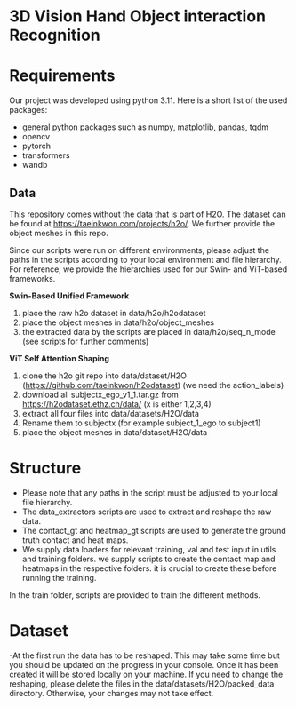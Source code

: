 # 3D Vision Hand Object interaction Recognition

# Requirements

Our project was developed using python 3.11. Here is a short list of the used packages:
- general python packages such as numpy, matplotlib, pandas, tqdm
- opencv
- pytorch
- transformers
- wandb

## Data

This repository comes without the data that is part of H2O. The dataset can be found at https://taeinkwon.com/projects/h2o/. We further provide the object meshes in this repo.

Since our scripts were run on different environments, please adjust the paths in the scripts according to your local environment and file hierarchy. For reference, we provide the hierarchies used for our Swin- and ViT-based frameworks. 

**Swin-Based Unified Framework**
1. place the raw h2o dataset in data/h2o/h2odataset
2. place the object meshes in data/h2o/object_meshes
3. the extracted data by the scripts are placed in data/h2o/seq_n_mode (see scripts for further comments)

**ViT Self Attention Shaping**
1. clone the h2o git repo into data/dataset/H2O (https://github.com/taeinkwon/h2odataset) (we need the action_labels)
2. download all subjectx_ego_v1_1.tar.gz from https://h2odataset.ethz.ch/data/ (x is either 1,2,3,4) 
3. extract all four files into data/datasets/H2O/data 
4. Rename them to subjectx (for example subject_1_ego to subject1)
5. place the object meshes in data/dataset/H2O/data


# Structure

- Please note that any paths in the script must be adjusted to your local file hierarchy.
- The data_extractors scripts are used to extract and reshape the raw data.
- The contact_gt and heatmap_gt scripts are used to generate the ground truth contact and heat maps.
- We supply data loaders for relevant training, val and test input in utils and training folders.
we supply scripts to create the contact map and heatmaps in the respective folders. it is crucial to create these before running the training.

In the train folder, scripts are provided to train the different methods. 


# Dataset
-At the first run the data has to be reshaped. This may take some time but you should be updated on the progress in your console. Once it has been created it will be stored locally on your machine.
If you need to change the reshaping, please delete the files in the data/datasets/H2O/packed_data directory. Otherwise, your changes may not take effect.

